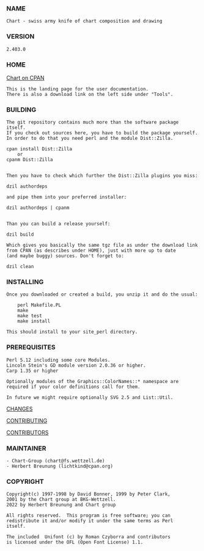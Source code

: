 ### NAME

    Chart - swiss army knife of chart composition and drawing

### VERSION
 
    2.403.0

### HOME

[Chart on CPAN](https://metacpan.org/pod/Chart)

    This is the landing page for the user documentation.
    There is also a download link on the left side under "Tools".
   

### BUILDING

    The git repository contains much more than the software package itself.
    If you check out sources here, you have to build the package yourself.
    In order to do that you need perl and the module Dist::Zilla.
    
    cpan install Dist::Zilla   
        or 
    cpanm Dist::Zilla

    
    Then you have to check which further the Dist::Zilla plugins you miss:
    
    dzil authordeps
    
    and pipe them into your preferred installer:
    
    dzil authordeps | cpanm
    
  
    Than you can build a release yourself:

    dzil build
    
    Which gives you basically the same tgz file as under the download link
    from CPAN (as describes under HOME), just with more up to date 
    (and maybe buggy) sources. Don't forget to:
    
    dzil clean


### INSTALLING

    Once you downloaded or created a build, you unzip it and do the usual:
 
        perl Makefile.PL
        make
        make test
        make install

    This should install to your site_perl directory.


### PREREQUISITES

    Perl 5.12 including some core Modules.
    Lincoln Stein's GD module version 2.0.36 or higher.
    Carp 1.35 or higher
    
    Optionally modules of the Graphics::ColorNames::* namespace are
    required if your color definitions call for them.
    
    In future we might require optionally SVG 2.5 and List::Util.


[CHANGES](https://github.com/lichtkind/Chart/blob/main/Changes)

[CONTRIBUTING](https://github.com/lichtkind/Chart/blob/main/CONTRIBUTING)

[CONTRIBUTORS](https://metacpan.org/pod/Chart#CONTRIBUTORS)


### MAINTAINER

    - Chart-Group (chart@fs.wettzell.de)
    - Herbert Breunung (lichtkind@cpan.org)


### COPYRIGHT

    Copyright(c) 1997-1998 by David Bonner, 1999 by Peter Clark,
    2001 by the Chart group at BKG-Wettzell.
    2022 by Herbert Breunung and Chart group

    All rights reserved.  This program is free software; you can
    redistribute it and/or modify it under the same terms as Perl 
    itself.

    The included  Unifont (c) by Roman Czyborra and contributors 
    is licensed under the OFL (Open Font License) 1.1.
